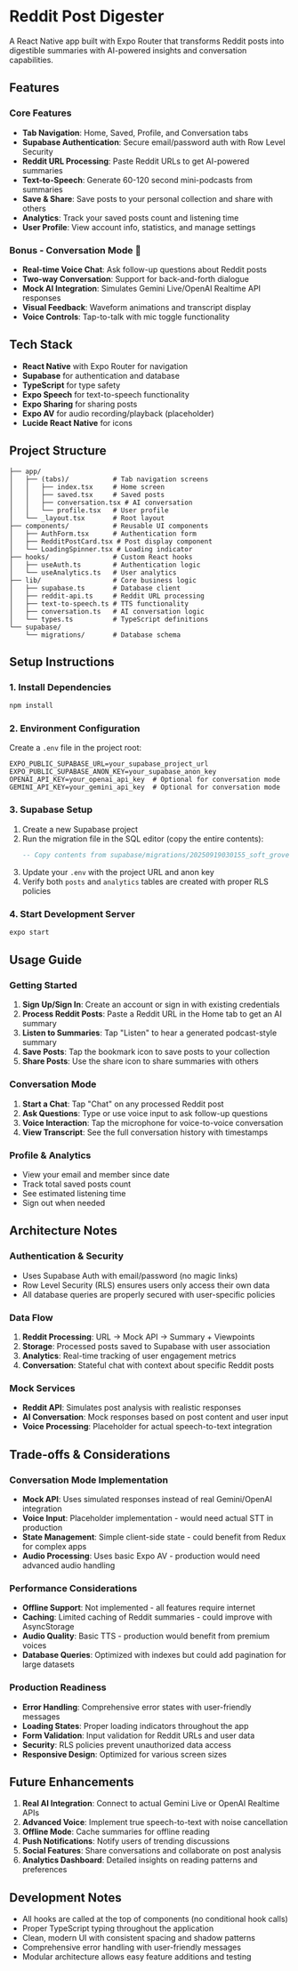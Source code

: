 # Reddit Post Digester

A React Native app built with Expo Router that transforms Reddit posts into digestible summaries with AI-powered insights and conversation capabilities.

## Features

### Core Features
- **Tab Navigation**: Home, Saved, Profile, and Conversation tabs
- **Supabase Authentication**: Secure email/password auth with Row Level Security
- **Reddit URL Processing**: Paste Reddit URLs to get AI-powered summaries
- **Text-to-Speech**: Generate 60-120 second mini-podcasts from summaries
- **Save & Share**: Save posts to your personal collection and share with others
- **Analytics**: Track your saved posts count and listening time
- **User Profile**: View account info, statistics, and manage settings

### Bonus - Conversation Mode 🚀
- **Real-time Voice Chat**: Ask follow-up questions about Reddit posts
- **Two-way Conversation**: Support for back-and-forth dialogue
- **Mock AI Integration**: Simulates Gemini Live/OpenAI Realtime API responses
- **Visual Feedback**: Waveform animations and transcript display
- **Voice Controls**: Tap-to-talk with mic toggle functionality

## Tech Stack

- **React Native** with Expo Router for navigation
- **Supabase** for authentication and database
- **TypeScript** for type safety
- **Expo Speech** for text-to-speech functionality
- **Expo Sharing** for sharing posts
- **Expo AV** for audio recording/playback (placeholder)
- **Lucide React Native** for icons

## Project Structure

```
├── app/
│   ├── (tabs)/           # Tab navigation screens
│   │   ├── index.tsx     # Home screen
│   │   ├── saved.tsx     # Saved posts
│   │   ├── conversation.tsx # AI conversation
│   │   └── profile.tsx   # User profile
│   └── _layout.tsx       # Root layout
├── components/           # Reusable UI components
│   ├── AuthForm.tsx      # Authentication form
│   ├── RedditPostCard.tsx # Post display component
│   └── LoadingSpinner.tsx # Loading indicator
├── hooks/                # Custom React hooks
│   ├── useAuth.ts        # Authentication logic
│   └── useAnalytics.ts   # User analytics
├── lib/                  # Core business logic
│   ├── supabase.ts       # Database client
│   ├── reddit-api.ts     # Reddit URL processing
│   ├── text-to-speech.ts # TTS functionality
│   ├── conversation.ts   # AI conversation logic
│   └── types.ts          # TypeScript definitions
└── supabase/
    └── migrations/       # Database schema
```

## Setup Instructions

### 1. Install Dependencies
```bash
npm install
```

### 2. Environment Configuration
Create a `.env` file in the project root:
```env
EXPO_PUBLIC_SUPABASE_URL=your_supabase_project_url
EXPO_PUBLIC_SUPABASE_ANON_KEY=your_supabase_anon_key
OPENAI_API_KEY=your_openai_api_key  # Optional for conversation mode
GEMINI_API_KEY=your_gemini_api_key  # Optional for conversation mode
```

### 3. Supabase Setup
1. Create a new Supabase project
2. Run the migration file in the SQL editor (copy the entire contents):
   ```sql
   -- Copy contents from supabase/migrations/20250919030155_soft_grove.sql
   ```
3. Update your `.env` with the project URL and anon key
4. Verify both `posts` and `analytics` tables are created with proper RLS policies

### 4. Start Development Server
```bash
expo start
```

## Usage Guide

### Getting Started
1. **Sign Up/Sign In**: Create an account or sign in with existing credentials
2. **Process Reddit Posts**: Paste a Reddit URL in the Home tab to get an AI summary
3. **Listen to Summaries**: Tap "Listen" to hear a generated podcast-style summary
4. **Save Posts**: Tap the bookmark icon to save posts to your collection
5. **Share Posts**: Use the share icon to share summaries with others

### Conversation Mode
1. **Start a Chat**: Tap "Chat" on any processed Reddit post
2. **Ask Questions**: Type or use voice input to ask follow-up questions
3. **Voice Interaction**: Tap the microphone for voice-to-voice conversation
4. **View Transcript**: See the full conversation history with timestamps

### Profile & Analytics
- View your email and member since date
- Track total saved posts count
- See estimated listening time
- Sign out when needed

## Architecture Notes

### Authentication & Security
- Uses Supabase Auth with email/password (no magic links)
- Row Level Security (RLS) ensures users only access their own data
- All database queries are properly secured with user-specific policies

### Data Flow
1. **Reddit Processing**: URL → Mock API → Summary + Viewpoints
2. **Storage**: Processed posts saved to Supabase with user association
3. **Analytics**: Real-time tracking of user engagement metrics
4. **Conversation**: Stateful chat with context about specific Reddit posts

### Mock Services
- **Reddit API**: Simulates post analysis with realistic responses
- **AI Conversation**: Mock responses based on post content and user input
- **Voice Processing**: Placeholder for actual speech-to-text integration

## Trade-offs & Considerations

### Conversation Mode Implementation
- **Mock API**: Uses simulated responses instead of real Gemini/OpenAI integration
- **Voice Input**: Placeholder implementation - would need actual STT in production
- **State Management**: Simple client-side state - could benefit from Redux for complex apps
- **Audio Processing**: Uses basic Expo AV - production would need advanced audio handling

### Performance Considerations
- **Offline Support**: Not implemented - all features require internet
- **Caching**: Limited caching of Reddit summaries - could improve with AsyncStorage
- **Audio Quality**: Basic TTS - production would benefit from premium voices
- **Database Queries**: Optimized with indexes but could add pagination for large datasets

### Production Readiness
- **Error Handling**: Comprehensive error states with user-friendly messages
- **Loading States**: Proper loading indicators throughout the app
- **Form Validation**: Input validation for Reddit URLs and user data
- **Security**: RLS policies prevent unauthorized data access
- **Responsive Design**: Optimized for various screen sizes

## Future Enhancements

1. **Real AI Integration**: Connect to actual Gemini Live or OpenAI Realtime APIs
2. **Advanced Voice**: Implement true speech-to-text with noise cancellation  
3. **Offline Mode**: Cache summaries for offline reading
4. **Push Notifications**: Notify users of trending discussions
5. **Social Features**: Share conversations and collaborate on post analysis
6. **Analytics Dashboard**: Detailed insights on reading patterns and preferences

## Development Notes

- All hooks are called at the top of components (no conditional hook calls)
- Proper TypeScript typing throughout the application
- Clean, modern UI with consistent spacing and shadow patterns
- Comprehensive error handling with user-friendly messages
- Modular architecture allows easy feature additions and testing